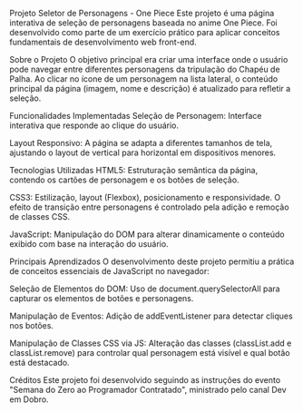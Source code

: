 Projeto Seletor de Personagens - One Piece
Este projeto é uma página interativa de seleção de personagens baseada no anime One Piece. Foi desenvolvido como parte de um exercício prático para aplicar conceitos fundamentais de desenvolvimento web front-end.

Sobre o Projeto
O objetivo principal era criar uma interface onde o usuário pode navegar entre diferentes personagens da tripulação do Chapéu de Palha. Ao clicar no ícone de um personagem na lista lateral, o conteúdo principal da página (imagem, nome e descrição) é atualizado para refletir a seleção.

Funcionalidades Implementadas
Seleção de Personagem: Interface interativa que responde ao clique do usuário.

Layout Responsivo: A página se adapta a diferentes tamanhos de tela, ajustando o layout de vertical para horizontal em dispositivos menores.

Tecnologias Utilizadas
HTML5: Estruturação semântica da página, contendo os cartões de personagem e os botões de seleção.

CSS3: Estilização, layout (Flexbox), posicionamento e responsividade. O efeito de transição entre personagens é controlado pela adição e remoção de classes CSS.

JavaScript: Manipulação do DOM para alterar dinamicamente o conteúdo exibido com base na interação do usuário.

Principais Aprendizados
O desenvolvimento deste projeto permitiu a prática de conceitos essenciais de JavaScript no navegador:

Seleção de Elementos do DOM: Uso de document.querySelectorAll para capturar os elementos de botões e personagens.

Manipulação de Eventos: Adição de addEventListener para detectar cliques nos botões.

Manipulação de Classes CSS via JS: Alteração das classes (classList.add e classList.remove) para controlar qual personagem está visível e qual botão está destacado.

Créditos
Este projeto foi desenvolvido seguindo as instruções do evento "Semana do Zero ao Programador Contratado", ministrado pelo canal Dev em Dobro.
